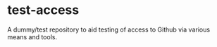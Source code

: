 test-access
===========

A dummy/test repository to aid testing of access to Github via various means and tools.

